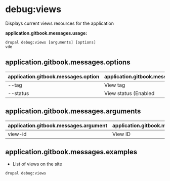 # debug:views
Displays current views resources for the application

**application.gitbook.messages.usage:**
```
drupal debug:views [arguments] [options]
vde
```

## application.gitbook.messages.options
application.gitbook.messages.option | application.gitbook.messages.details
-------|-------------
--tag | View tag
--status | View status (Enabled|Disabled)

## application.gitbook.messages.arguments
application.gitbook.messages.argument | application.gitbook.messages.details
---------|-------------
view-id | View ID

## application.gitbook.messages.examples
* List of views on the site
```
drupal debug:views
```

